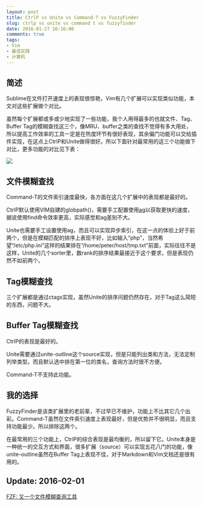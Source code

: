 ```yaml
---
layout: post
title: CtrlP vs Unite vs Command-T vs FuzzyFinder
slug: ctrlp vs unite vs command t vs fuzzyfinder
date: 2016-01-27 16:16:00
comments: true
tags:
- Vim
- 最佳实践
- 计算机
---
```


简述
----

Sublime在文件打开速度上的表现很惊艳，Vim有几个扩展可以实现类似功能，本文对这些扩展做个对比。

虽然每个扩展都或多或少地实现了一些功能，我个人用得最多的也就文件、Tag、Buffer Tag的模糊查找这三个，像MRU、buffer之类的查找不觉得有多大用处，所以提高工作效率的工具一定是在热度环节有很好表现，其余偏门功能可以交给插件实现，在这点上CtrlP和Unite做得很好。所以下面针对最常用的这三个功能做下对比，更多功能的对比见下表：

![](http://pic.yupoo.com/leninlee/FhDLWLYr/medish.jpg)

文件模糊查找
------------

Command-T的文件索引速度最快，各方面在这几个扩展中的表现都是最好的。

CtrlP默认使用VIM自建的globpath()，需要手工配置使用[ag](https://github.com/ggreer/the_silver_searcher)以获取更快的速度，据说使用find命令效率更高，实际感觉和ag差别不大。

Unite也需要手工设置使用ag，而且可以实现异步索引，在这一点的体验上好于前两个，但是在模糊匹配的排序上表现不好，比如输入“php”，当然希望“/etc/php.ini”这样的结果排在“/home/peter/host/tmp.txt”前面，实际往往不是这样，Unite的几个sorter里，数rank的排序结果最接近于这个要求，但是表现仍然不如前两个。

Tag模糊查找
-----------

三个扩展都是通过ctags实现，虽然Unite的排序问题仍然存在，对于Tag这么简短的东西，问题不大。

Buffer Tag模糊查找
------------------

CtrlP的表现是最好的。

Unite需要通过unite-outline这个source实现，但是只能列出类和方法，无法定制列举类型。而且默认选中排在第一位的类名，查询方法时很不方便。

Command-T不支持此功能。

我的选择
--------

FuzzyFinder是该类扩展里的老前辈，不过早已不维护，功能上不比其它几个出彩。Command-T虽然在文件索引速度上表现最好，但是优势并不很明显，而且支持功能最少。所以排除这两个。

在最常用的三个功能上，CtrlP的综合表现是最均衡的，所以留下它。Unite本身是一种统一的交互方式和界面，很多扩展（source）可以实现五花八门的功能，像unite-outline虽然在Buffer Tag上表现不佳，对于Markdown和Vim文档还是很有用的。

Update: 2016-02-01
------------------

[FZF: 又一个文件模糊查询工具](/post/fzf-yet-another-fuzzy-finder/)
